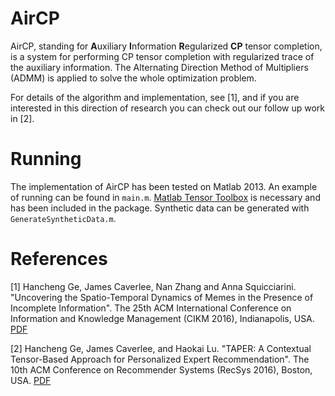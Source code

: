 AirCP
=====
AirCP, standing for **A**uxiliary **I**nformation **R**egularized **CP** tensor completion, is a system for performing CP tensor completion with  regularized trace of the auxiliary information. The Alternating Direction Method of Multipliers (ADMM) is applied to solve the whole optimization problem. 

For details of the algorithm and implementation, see [1], and if you are interested in this direction of research you can check
out our follow up work in [2].

Running
======
The implementation of AirCP has been tested on Matlab 2013. An example of running can be found in `main.m`. [Matlab Tensor Toolbox](http://www.sandia.gov/~tgkolda/TensorToolbox/index-2.6.html) is necessary and has been included in the package. Synthetic data can be generated with `GenerateSyntheticData.m`.

References
====

[1] Hancheng Ge, James Caverlee, Nan Zhang and Anna Squicciarini. "Uncovering the Spatio-Temporal Dynamics of Memes in the Presence of Incomplete Information". The 25th ACM International Conference on Information and Knowledge Management (CIKM 2016), Indianapolis, USA. [PDF](http://students.cse.tamu.edu/hge/papers/Ge_cikm16.pdf) 

[2] Hancheng Ge, James Caverlee, and Haokai Lu. "TAPER: A Contextual Tensor-Based Approach for Personalized Expert Recommendation". The 10th ACM Conference on Recommender Systems (RecSys 2016), Boston, USA. 
[PDF](http://students.cse.tamu.edu/hge/papers/Ge_recsys16.pdf)
